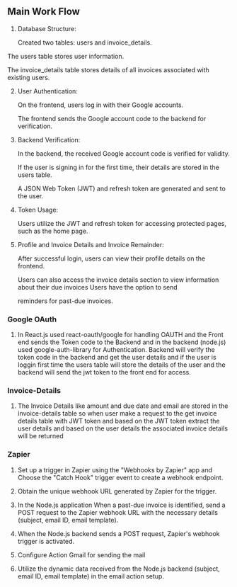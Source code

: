 ## Main Work Flow

1. Database Structure:

   Created two tables: users and invoice_details.
  
  The users table stores user information.
  
  The invoice_details table stores details of all invoices associated with existing users.

2. User Authentication:

    On the frontend, users log in with their Google accounts.
   
    The frontend sends the Google account code to the backend for verification.

3. Backend Verification:

    In the backend, the received Google account code is verified for validity.
   
    If the user is signing in for the first time, their details are stored in the users table.
    
    A JSON Web Token (JWT) and refresh token are generated and sent to the user.

4. Token Usage:

     Users utilize the JWT and refresh token for accessing protected pages, such as the home page.

5. Profile and Invoice Details and Invoice Remainder:

    After successful login, users can view their profile details on the frontend.
   
    Users can also access the invoice details section to view information about their due invoices Users have the option to send 
    
    reminders for past-due invoices.

### Google OAuth

1.  In React.js used react-oauth/google for handling OAUTH and the Front end sends the Token code to the Backend and in the backend (node.js) used google-auth-library for Authentication. Backend will verify the token code in the backend and get the user details and if the user is loggin first time the users table will store the details of the user and the backend will send the jwt token to the front end for access.

### Invoice-Details

1. The Invoice Details like amount and due date and email are stored in the invoice-details table so when user make a request to the get invoice details table with JWT token and based on the JWT token extract the user details and based on the user details the associated invoice details will be returned

### Zapier 

1. Set up a trigger in Zapier using the "Webhooks by Zapier" app and  Choose the "Catch Hook" trigger event to create a webhook endpoint.

2. Obtain the unique webhook URL generated by Zapier for the trigger.

3. In the Node.js application When a past-due invoice is identified, send a POST request to the Zapier webhook URL with the necessary details (subject, email ID, email template).

4. When the Node.js backend sends a POST request, Zapier's webhook trigger is activated.

5. Configure Action Gmail for sending the mail

6. Utilize the dynamic data received from the Node.js backend (subject, email ID, email template) in the email action setup.

